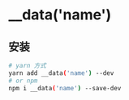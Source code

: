# \_\_data('name')

## 安装

```bash
# yarn 方式
yarn add __data('name') --dev
# or npm
npm i __data('name') --save-dev
```
